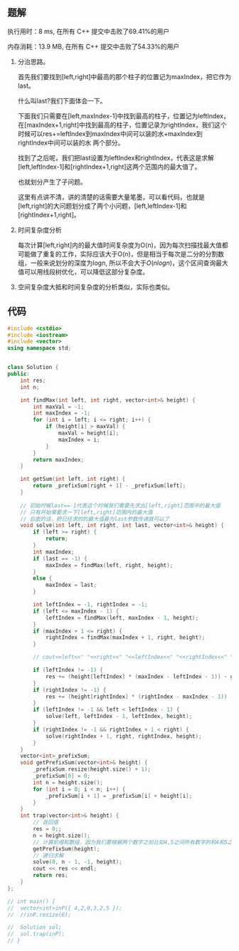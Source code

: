 ## 题解

执行用时：8 ms, 在所有 C++ 提交中击败了69.41%的用户

内存消耗：13.9 MB, 在所有 C++ 提交中击败了54.33%的用户

1. 分治思路。

    首先我们要找到[left,right]中最高的那个柱子的位置记为maxIndex，把它作为last。

    什么叫last?我们下面体会一下。

    下面我们只需要在[left,maxIndex-1]中找到最高的柱子，位置记为leftIndex，在[maxIndex+1,right]中找到最高的柱子，位置记录为rightIndex，我们这个时候可以res+=leftIndex到maxIndex中间可以装的水+maxIndex到rightIndex中间可以装的水 两个部分。

    找到了之后呢，我们把last设置为leftIndex和rightIndex，代表这是求解[left,leftIndex-1]和[rightIndex+1,right]这两个范围内的最大值了。

    也就划分产生了子问题。

    这里有点讲不清，讲的清楚的话需要大量笔墨，可以看代码，也就是[left,right]的大问题划分成了两个小问题，[left,leftIndex-1]和[rightIndex+1,right]。

2. 时间复杂度分析

    每次计算[left,right]内的最大值时间复杂度为O(n)，因为每次扫描找最大值都可能做了重复的工作，实际应该大于O(n)，但是相当于每次是二分的分割数组，一般来说划分的深度为logn, 所以不会大于$O(nlogn)$，这个区间查询最大值可以用线段树优化，可以降低这部分复杂度。

3. 空间复杂度大抵和时间复杂度的分析类似，实际也类似。

## 代码

```cpp
#include <cstdio>
#include <iostream>
#include <vector>
using namespace std;


class Solution {
public:
	int res;
	int n;

	int findMax(int left, int right, vector<int>& height) {
		int maxVal = -1;
		int maxIndex = -1;
		for (int i = left; i <= right; i++) {
			if (height[i] > maxVal) {
				maxVal = height[i];
				maxIndex = i;
			}
		}
		return maxIndex;
	}

	int getSum(int left, int right) {
		return _prefixSum[right + 1] - _prefixSum[left];
	}
	
    // 初始时候last==-1代表这个时候我们需要先求出[left,right]范围中的最大值
    // 只有开始需要求一下[left,right]范围内的最大值
    // 后面的话，把已经求的的最大值最为last参数传递就可以了
	void solve(int left, int right, int last, vector<int>& height) {
		if (left >= right) {
			return;
		}
		int maxIndex;
		if (last == -1) {
			maxIndex = findMax(left, right, height);
		}
		else {
			maxIndex = last;
		}

		int leftIndex = -1, rightIndex = -1;
		if (left <= maxIndex - 1) {
			leftIndex = findMax(left, maxIndex - 1, height);
		}
		if (maxIndex + 1 <= right) {
			rightIndex = findMax(maxIndex + 1, right, height);
		}

		// cout<<left<<" "<<right<<" "<<leftIndex<<" "<<rightIndex<<" "<<maxIndex<<" "<<res<<endl;

		if (leftIndex != -1) {
			res += (height[leftIndex] * (maxIndex - leftIndex - 1)) - getSum(leftIndex + 1, maxIndex - 1);
		}
		if (rightIndex != -1) {
			res += (height[rightIndex] * (rightIndex - maxIndex - 1)) - getSum(maxIndex + 1, rightIndex - 1);
		}
		if (leftIndex != -1 && left < leftIndex - 1) {
			solve(left, leftIndex - 1, leftIndex, height);
		}
		if (rightIndex != -1 && rightIndex + 1 < right) {
			solve(rightIndex + 1, right, rightIndex, height);
		}
	}
	vector<int>_prefixSum;
	void getPrefixSum(vector<int>& height) {
		_prefixSum.resize(height.size() + 1);
		_prefixSum[0] = 0;
		int n = height.size();
		for (int i = 0; i < n; i++) {
			_prefixSum[i + 1] = _prefixSum[i] + height[i];
		}
	}
	int trap(vector<int>& height) {
        // 返回值
		res = 0;;
		n = height.size();
		// 计算前缀和数组，因为我们要根据两个数字之前比如4,5之间所有数字的和4和5之前产生的空挡的差来计算我们当前4和5包裹的范围内可以存多少的水
        getPrefixSum(height);
        // 递归求解
		solve(0, n - 1, -1, height);
		cout << res << endl;
		return res;
	}
};

// int main() {
// 	vector<int>inP({ 4,2,0,3,2,5 });
// 	//inP.resize(6);

// 	Solution sol;
// 	sol.trap(inP);
// }
```

